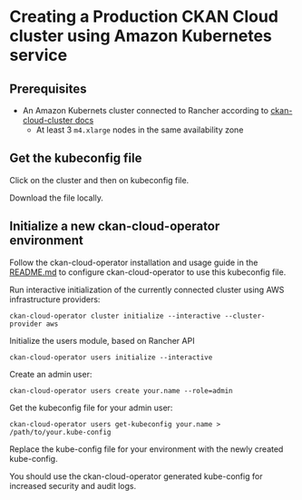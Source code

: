 # Creating a Production CKAN Cloud cluster using Amazon Kubernetes service

## Prerequisites

* An Amazon Kubernets cluster connected to Rancher according to [ckan-cloud-cluster docs](https://github.com/ViderumGlobal/ckan-cloud-cluster/blob/master/docs)
  * At least 3 `m4.xlarge` nodes in the same availability zone

## Get the kubeconfig file

Click on the cluster and then on kubeconfig file.

Download the file locally.

## Initialize a new ckan-cloud-operator environment

Follow the ckan-cloud-operator installation and usage guide in the [README.md](/README.md) to configure ckan-cloud-operator to use this kubeconfig file.

Run interactive initialization of the currently connected cluster using AWS infrastructure providers:

```
ckan-cloud-operator cluster initialize --interactive --cluster-provider aws
```

Initialize the users module, based on Rancher API

```
ckan-cloud-operator users initialize --interactive
```

Create an admin user:

```
ckan-cloud-operator users create your.name --role=admin
```

Get the kubeconfig file for your admin user:

```
ckan-cloud-operator users get-kubeconfig your.name > /path/to/your.kube-config
```

Replace the kube-config file for your environment with the newly created kube-config.

You should use the ckan-cloud-operator generated kube-config for increased security and audit logs.
